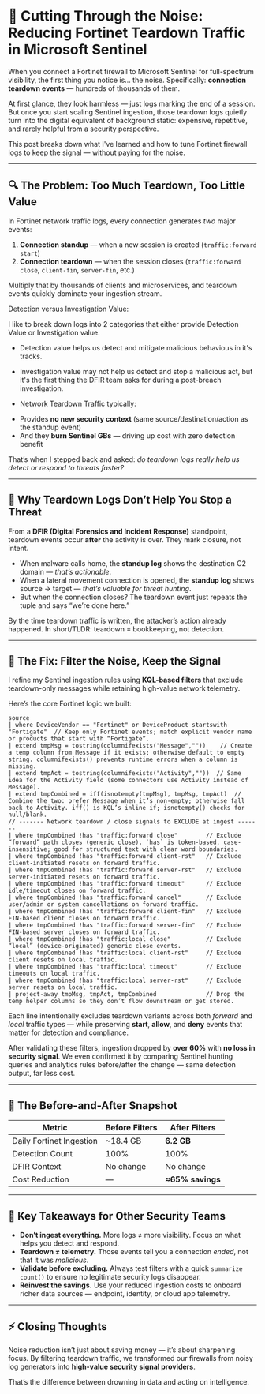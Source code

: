 # 🧱 Cutting Through the Noise: Reducing Fortinet Teardown Traffic in Microsoft Sentinel

When you connect a Fortinet firewall to Microsoft Sentinel for full-spectrum visibility, the first thing you notice is… the noise.
Specifically: **connection teardown events** — hundreds of thousands of them.

At first glance, they look harmless — just logs marking the end of a session. But once you start scaling Sentinel ingestion, those teardown logs quietly turn into the digital equivalent of background static: expensive, repetitive, and rarely helpful from a security perspective.

This post breaks down what I've learned and how to tune Fortinet firewall logs to keep the signal — without paying for the noise.

---

## 🔍 The Problem: Too Much Teardown, Too Little Value

In Fortinet network traffic logs, every connection generates *two* major events:

1. **Connection standup** — when a new session is created (`traffic:forward start`)
2. **Connection teardown** — when the session closes (`traffic:forward close`, `client-fin`, `server-fin`, etc.)

Multiply that by thousands of clients and microservices, and teardown events quickly dominate your ingestion stream.

Detection versus Investigation Value:

I like to break down logs into 2 categories that either provide Detection Value or Investigation value. 
- Detection value helps us detect and mitigate malicious behavious in it's tracks.
- Investigation value may not help us detect and stop a malicious act, but it's the first thing the DFIR team asks for during a post-breach investigation.

- Network Teardown Traffic typically:
* Provides **no new security context** (same source/destination/action as the standup event)
* And they **burn Sentinel GBs** — driving up cost with zero detection benefit

That’s when I stepped back and asked: *do teardown logs really help us detect or respond to threats faster?*

---

## 🧠 Why Teardown Logs Don’t Help You Stop a Threat

From a **DFIR (Digital Forensics and Incident Response)** standpoint, teardown events occur **after** the activity is over.
They mark closure, not intent.

* When malware calls home, the **standup log** shows the destination C2 domain — *that’s actionable*.
* When a lateral movement connection is opened, the **standup log** shows source → target — *that’s valuable for threat hunting*.
* But when the connection closes? The teardown event just repeats the tuple and says “we’re done here.”

By the time teardown traffic is written, the attacker’s action already happened.
In short/TLDR: teardown = bookkeeping, not detection.

---

## 🔧 The Fix: Filter the Noise, Keep the Signal

I refine my Sentinel ingestion rules using **KQL-based filters** that exclude teardown-only messages while retaining high-value network telemetry.

Here’s the core Fortinet logic we built:

```kql
source 
| where DeviceVendor == "Fortinet" or DeviceProduct startswith "Fortigate"  // Keep only Fortinet events; match explicit vendor name or products that start with “Fortigate”.
| extend tmpMsg = tostring(columnifexists("Message",""))    // Create a temp column from Message if it exists; otherwise default to empty string. columnifexists() prevents runtime errors when a column is missing.
| extend tmpAct = tostring(columnifexists("Activity",""))  // Same idea for the Activity field (some connectors use Activity instead of Message).
| extend tmpCombined = iff(isnotempty(tmpMsg), tmpMsg, tmpAct)  // Combine the two: prefer Message when it’s non-empty; otherwise fall back to Activity. iff() is KQL’s inline if; isnotempty() checks for null/blank.
// ------- Network teardown / close signals to EXCLUDE at ingest -------
| where tmpCombined !has "traffic:forward close"        // Exclude “forward” path closes (generic close). `has` is token-based, case-insensitive; good for structured text with clear word boundaries.
| where tmpCombined !has "traffic:forward client-rst"   // Exclude client-initiated resets on forward traffic.
| where tmpCombined !has "traffic:forward server-rst"   // Exclude server-initiated resets on forward traffic.
| where tmpCombined !has "traffic:forward timeout"      // Exclude idle/timeout closes on forward traffic.
| where tmpCombined !has "traffic:forward cancel"       // Exclude user/admin or system cancellations on forward traffic.
| where tmpCombined !has "traffic:forward client-fin"   // Exclude FIN-based client closes on forward traffic.
| where tmpCombined !has "traffic:forward server-fin"   // Exclude FIN-based server closes on forward traffic.
| where tmpCombined !has "traffic:local close"          // Exclude “local” (device-originated) generic close events.
| where tmpCombined !has "traffic:local client-rst"     // Exclude client resets on local traffic.
| where tmpCombined !has "traffic:local timeout"        // Exclude timeouts on local traffic.
| where tmpCombined !has "traffic:local server-rst"     // Exclude server resets on local traffic.
| project-away tmpMsg, tmpAct, tmpCombined              // Drop the temp helper columns so they don’t flow downstream or get stored.
```

Each line intentionally excludes teardown variants across both *forward* and *local* traffic types — while preserving **start**, **allow**, and **deny** events that matter for detection and compliance.

After validating these filters, ingestion dropped by **over 60%** with **no loss in security signal**.
We even confirmed it by comparing Sentinel hunting queries and analytics rules before/after the change — same detection output, far less cost.

---

## 🧾 The Before-and-After Snapshot

| Metric                   | Before Filters | After Filters    |
| ------------------------ | -------------- | ---------------- |
| Daily Fortinet Ingestion | ~18.4 GB       | **6.2 GB**       |
| Detection Count          | 100%           | 100%             |
| DFIR Context             | No change      | No change        |
| Cost Reduction           | —              | **≈65% savings** |

---

## 🧭 Key Takeaways for Other Security Teams

* **Don’t ingest everything.** More logs ≠ more visibility. Focus on what helps you detect and respond.
* **Teardown ≠ telemetry.** Those events tell you a connection *ended*, not that it was *malicious*.
* **Validate before excluding.** Always test filters with a quick `summarize count()` to ensure no legitimate security logs disappear.
* **Reinvest the savings.** Use your reduced ingestion costs to onboard richer data sources — endpoint, identity, or cloud app telemetry.

---

## ⚡ Closing Thoughts

Noise reduction isn’t just about saving money — it’s about sharpening focus.
By filtering teardown traffic, we transformed our firewalls from noisy log generators into **high-value security signal providers**.

That’s the difference between drowning in data and acting on intelligence.


